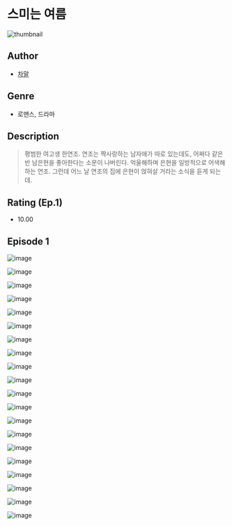 # 스미는 여름
![thumbnail](https://image-comic.pstatic.net/user_contents_data/challenge_comic/2023/05/23/366810/upload_3690246230998541411_480x623.jpeg)

## Author
- [차말](https://comic.naver.com/artistTitle?id=366810)

## Genre
- 로맨스, 드라마

## Description
> 평범한 여고생 한연조. 연조는 짝사랑하는 남자애가 따로 있는데도, 어쩌다 같은 반 남은현을 좋아한다는 소문이 나버린다. 억울해하며 은현을 일방적으로 어색해하는 연조. 그런데 어느 날 연조의 집에 은현이 얹혀살 거라는 소식을 듣게 되는데.


## Rating (Ep.1)
- 10.00

## Episode 1
![image](https://image-comic.pstatic.net/user_contents_data/challenge_comic/2023/05/25/366810/upload_3991144982587204708.jpeg)

![image](https://image-comic.pstatic.net/user_contents_data/challenge_comic/2023/05/23/366810/upload_7365978457482081380.jpeg)

![image](https://image-comic.pstatic.net/user_contents_data/challenge_comic/2023/05/23/366810/upload_4136054009434945377.jpeg)

![image](https://image-comic.pstatic.net/user_contents_data/challenge_comic/2023/05/25/366810/upload_7003714454424085605.jpeg)

![image](https://image-comic.pstatic.net/user_contents_data/challenge_comic/2023/05/23/366810/upload_3474585632341506361.jpeg)

![image](https://image-comic.pstatic.net/user_contents_data/challenge_comic/2023/05/23/366810/upload_7364340004026921012.jpeg)

![image](https://image-comic.pstatic.net/user_contents_data/challenge_comic/2023/05/23/366810/upload_7090417770996983352.jpeg)

![image](https://image-comic.pstatic.net/user_contents_data/challenge_comic/2023/05/23/366810/upload_3977578306902319928.jpeg)

![image](https://image-comic.pstatic.net/user_contents_data/challenge_comic/2023/05/25/366810/upload_3905803290892450147.jpeg)

![image](https://image-comic.pstatic.net/user_contents_data/challenge_comic/2023/05/23/366810/upload_3905294015148745270.jpeg)

![image](https://image-comic.pstatic.net/user_contents_data/challenge_comic/2023/05/23/366810/upload_3559308480130265657.jpeg)

![image](https://image-comic.pstatic.net/user_contents_data/challenge_comic/2023/05/23/366810/upload_3774358643726049585.jpeg)

![image](https://image-comic.pstatic.net/user_contents_data/challenge_comic/2023/05/23/366810/upload_3906368418461529399.jpeg)

![image](https://image-comic.pstatic.net/user_contents_data/challenge_comic/2023/05/23/366810/upload_7076390183580546101.jpeg)

![image](https://image-comic.pstatic.net/user_contents_data/challenge_comic/2023/05/23/366810/upload_7005688107810108262.jpeg)

![image](https://image-comic.pstatic.net/user_contents_data/challenge_comic/2023/05/23/366810/upload_3905239048979374693.jpeg)

![image](https://image-comic.pstatic.net/user_contents_data/challenge_comic/2023/05/23/366810/upload_3618705408197419617.jpeg)

![image](https://image-comic.pstatic.net/user_contents_data/challenge_comic/2023/05/23/366810/upload_3906418794149655351.jpeg)

![image](https://image-comic.pstatic.net/user_contents_data/challenge_comic/2023/05/23/366810/upload_3834643766701155385.jpeg)

![image](https://image-comic.pstatic.net/user_contents_data/challenge_comic/2023/05/23/366810/upload_4122541025172796726.jpeg)

